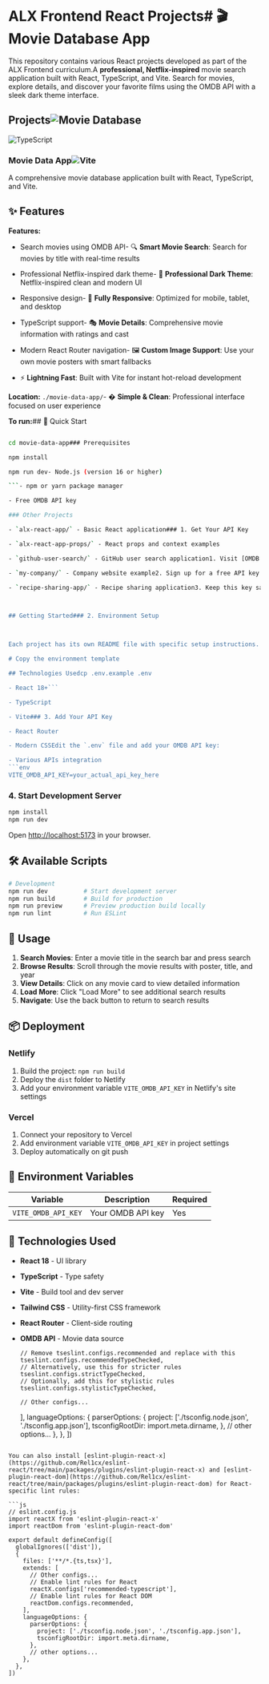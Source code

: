 # ALX Frontend React Projects# 🎬 Movie Database App



This repository contains various React projects developed as part of the ALX Frontend curriculum.A **professional, Netflix-inspired** movie search application built with React, TypeScript, and Vite. Search for movies, explore details, and discover your favorite films using the OMDB API with a sleek dark theme interface.



## Projects![Movie Database](https://img.shields.io/badge/React-18.0+-blue?style=flat-square&logo=react)

![TypeScript](https://img.shields.io/badge/TypeScript-5.0+-blue?style=flat-square&logo=typescript)

### Movie Data App![Vite](https://img.shields.io/badge/Vite-5.0+-purple?style=flat-square&logo=vite)

A comprehensive movie database application built with React, TypeScript, and Vite.

## ✨ Features

**Features:**

- Search movies using OMDB API- 🔍 **Smart Movie Search**: Search for movies by title with real-time results

- Professional Netflix-inspired dark theme- 🎨 **Professional Dark Theme**: Netflix-inspired clean and modern UI

- Responsive design- 📱 **Fully Responsive**: Optimized for mobile, tablet, and desktop

- TypeScript support- 🎭 **Movie Details**: Comprehensive movie information with ratings and cast

- Modern React Router navigation- 🖼️ **Custom Image Support**: Use your own movie posters with smart fallbacks

- ⚡ **Lightning Fast**: Built with Vite for instant hot-reload development

**Location:** `./movie-data-app/`- � **Simple & Clean**: Professional interface focused on user experience



**To run:**## 🚀 Quick Start

```bash

cd movie-data-app### Prerequisites

npm install

npm run dev- Node.js (version 16 or higher)

```- npm or yarn package manager

- Free OMDB API key

### Other Projects

- `alx-react-app/` - Basic React application### 1. Get Your API Key

- `alx-react-app-props/` - React props and context examples

- `github-user-search/` - GitHub user search application1. Visit [OMDB API](http://www.omdbapi.com/apikey.aspx)

- `my-company/` - Company website example2. Sign up for a free API key

- `recipe-sharing-app/` - Recipe sharing application3. Keep this key safe - you'll need it in step 3



## Getting Started### 2. Environment Setup



Each project has its own README file with specific setup instructions. Navigate to the project folder and follow the instructions there.```bash

# Copy the environment template

## Technologies Usedcp .env.example .env

- React 18+```

- TypeScript

- Vite### 3. Add Your API Key

- React Router

- Modern CSSEdit the `.env` file and add your OMDB API key:

- Various APIs integration
```env
VITE_OMDB_API_KEY=your_actual_api_key_here
```

### 4. Start Development Server

```bash
npm install
npm run dev
```

Open [http://localhost:5173](http://localhost:5173) in your browser.

## 🛠️ Available Scripts

```bash
# Development
npm run dev          # Start development server
npm run build        # Build for production
npm run preview      # Preview production build locally
npm run lint         # Run ESLint
```

## 📱 Usage

1. **Search Movies**: Enter a movie title in the search bar and press search
2. **Browse Results**: Scroll through the movie results with poster, title, and year
3. **View Details**: Click on any movie card to view detailed information
4. **Load More**: Click "Load More" to see additional search results
5. **Navigate**: Use the back button to return to search results

## 📦 Deployment

### Netlify

1. Build the project: `npm run build`
2. Deploy the `dist` folder to Netlify
3. Add your environment variable `VITE_OMDB_API_KEY` in Netlify's site settings

### Vercel

1. Connect your repository to Vercel
2. Add environment variable `VITE_OMDB_API_KEY` in project settings
3. Deploy automatically on git push

## 🔧 Environment Variables

| Variable | Description | Required |
|----------|-------------|----------|
| `VITE_OMDB_API_KEY` | Your OMDB API key | Yes |

## 🎨 Technologies Used

- **React 18** - UI library
- **TypeScript** - Type safety
- **Vite** - Build tool and dev server
- **Tailwind CSS** - Utility-first CSS framework
- **React Router** - Client-side routing
- **OMDB API** - Movie data source

      // Remove tseslint.configs.recommended and replace with this
      tseslint.configs.recommendedTypeChecked,
      // Alternatively, use this for stricter rules
      tseslint.configs.strictTypeChecked,
      // Optionally, add this for stylistic rules
      tseslint.configs.stylisticTypeChecked,

      // Other configs...
    ],
    languageOptions: {
      parserOptions: {
        project: ['./tsconfig.node.json', './tsconfig.app.json'],
        tsconfigRootDir: import.meta.dirname,
      },
      // other options...
    },
  },
])
```

You can also install [eslint-plugin-react-x](https://github.com/Rel1cx/eslint-react/tree/main/packages/plugins/eslint-plugin-react-x) and [eslint-plugin-react-dom](https://github.com/Rel1cx/eslint-react/tree/main/packages/plugins/eslint-plugin-react-dom) for React-specific lint rules:

```js
// eslint.config.js
import reactX from 'eslint-plugin-react-x'
import reactDom from 'eslint-plugin-react-dom'

export default defineConfig([
  globalIgnores(['dist']),
  {
    files: ['**/*.{ts,tsx}'],
    extends: [
      // Other configs...
      // Enable lint rules for React
      reactX.configs['recommended-typescript'],
      // Enable lint rules for React DOM
      reactDom.configs.recommended,
    ],
    languageOptions: {
      parserOptions: {
        project: ['./tsconfig.node.json', './tsconfig.app.json'],
        tsconfigRootDir: import.meta.dirname,
      },
      // other options...
    },
  },
])
```
